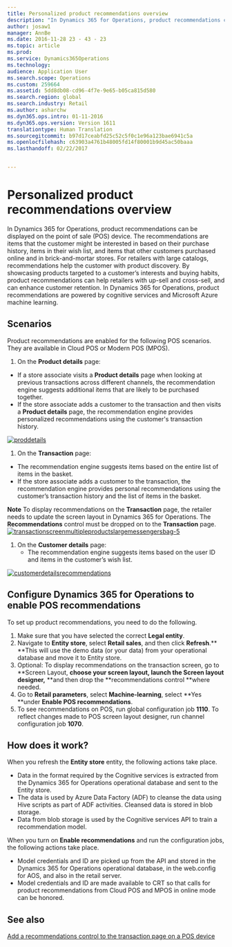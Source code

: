 ```yaml
---
title: Personalized product recommendations overview
description: "In Dynamics 365 for Operations, product recommendations can be displayed on the point of sale (POS) device. The recommendations are items that the customer might be interested in based on their purchase history, items in their wish list, and items that other customers purchased online and in brick-and-mortar stores. For retailers with large catalogs, recommendations help the customer with product discovery. By showcasing products targeted to a customer’s interests and buying habits, product recommendations can help retailers with up-sell and cross-sell, and can enhance customer retention. In Dynamics 365 for Operations, product recommendations are powered by cognitive services and Microsoft Azure machine learning."
author: josaw1
manager: AnnBe
ms.date: 2016-11-28 23 - 43 - 23
ms.topic: article
ms.prod: 
ms.service: Dynamics365Operations
ms.technology: 
audience: Application User
ms.search.scope: Operations
ms.custom: 259664
ms.assetid: 5dd8db08-cd96-4f7e-9e65-b05ca815d580
ms.search.region: global
ms.search.industry: Retail
ms.author: asharchw
ms.dyn365.ops.intro: 01-11-2016
ms.dyn365.ops.version: Version 1611
translationtype: Human Translation
ms.sourcegitcommit: b97d17ceabfd25c52c5f0c1e96a123bae6941c5a
ms.openlocfilehash: c63903a4761b48005fd14f80001b9d45ac50baaa
ms.lasthandoff: 02/22/2017


---
```


# <a name="personalized-product-recommendations-overview"></a>Personalized product recommendations overview

In Dynamics 365 for Operations, product recommendations can be displayed on the point of sale (POS) device. The recommendations are items that the customer might be interested in based on their purchase history, items in their wish list, and items that other customers purchased online and in brick-and-mortar stores. For retailers with large catalogs, recommendations help the customer with product discovery. By showcasing products targeted to a customer’s interests and buying habits, product recommendations can help retailers with up-sell and cross-sell, and can enhance customer retention. In Dynamics 365 for Operations, product recommendations are powered by cognitive services and Microsoft Azure machine learning.

<a name="scenarios"></a>Scenarios
---------

Product recommendations are enabled for the following POS scenarios. They are available in Cloud POS or Modern POS (MPOS).

1.  On the **Product details** page:

-   If a store associate visits a **Product details** page when looking at previous transactions across different channels, the recommendation engine suggests additional items that are likely to be purchased together.
-   If the store associate adds a customer to the transaction and then visits a **Product details** page, the recommendation engine provides personalized recommendations using the customer's transaction history.

[![proddetails](./media/proddetails.png)](./media/proddetails.png)

1.  On the **Transaction** page:

-   The recommendation engine suggests items based on the entire list of items in the basket.
-   If the store associate adds a customer to the transaction, the recommendation engine provides personal recommendations using the customer’s transaction history and the list of items in the basket.

**Note**  To display recommendations on the **Transaction** page, the retailer needs to update the screen layout in Dynamics 365 for Operations. The **Recommendations** control must be dropped on to the **Transaction** page. [![transactionscreenmultipleproductslargemessengersbag-5](./media/transactionscreenmultipleproductslargemessengersbag-5.jpg)](./media/transactionscreenmultipleproductslargemessengersbag-5.jpg)

1.  On the **Customer details** page:
    -   The recommendation engine suggests items based on the user ID and items in the customer’s wish list.

[![customerdetailsrecommendations](./media/customerdetailsrecommendations.png)](./media/customerdetailsrecommendations.png)

## <a name="configure-dynamics-365-for-operations-to-enable-pos-recommendations"></a>Configure Dynamics 365 for Operations to enable POS recommendations
To set up product recommendations, you need to do the following.

1.  Make sure that you have selected the correct **Legal entity**.
2.  Navigate to **Entity store**, select **Retail sales**, and then click **Refresh**.** **This will use the demo data (or your data) from your operational database and move it to Entity store.
3.  Optional: To display recommendations on the transaction screen, go to **Screen Layout, **choose your screen layout, launch the **Screen layout designer**,** **and then drop the **recommendations control **where needed.
4.  Go to **Retail parameters**, select **Machine-learning**, select **Yes **under **Enable POS recommendations**.
5.  To see recommendations on POS, run global configuration job **1110**. To reflect changes made to POS screen layout designer, run channel configuration job **1070**.

## <a name="how-does-it-work"></a>[]()How does it work?
When you refresh the **Entity store** entity, the following actions take place.

-   Data in the format required by the Cognitive services is extracted from the Dynamics 365 for Operations operational database and sent to the Entity store.
-   The data is used by Azure Data Factory (ADF) to cleanse the data using Hive scripts as part of ADF activities. Cleansed data is stored in blob storage.
-   Data from blob storage is used by the Cognitive services API to train a recommendation model.

When you turn on **Enable recommendations** and run the configuration jobs, the following actions take place.

-   Model credentials and ID are picked up from the API and stored in the Dynamics 365 for Operations operational database, in the web.config for AOS, and also in the retail server.
-   Model credentials and ID are made available to CRT so that calls for product recommendations from Cloud POS and MPOS in online mode can be honored.


<a name="see-also"></a>See also
--------

[Add a recommendations control to the transaction page on a POS device](add-recommendations-control-pos-screen.md)


